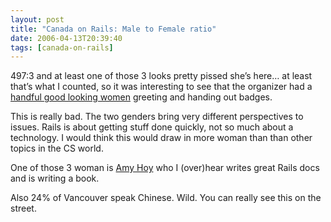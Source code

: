 ```yaml
---
layout: post
title: "Canada on Rails: Male to Female ratio"
date: 2006-04-13T20:39:40
tags: [canada-on-rails]
---
```


<p>497:3 and at least one of those 3 looks pretty pissed she&#8217;s here&#8230; at least that&#8217;s what I counted, so it was interesting to see that the organizer had a <a href="http://www.flickr.com/photos/51798472@N00/128117332/in/pool-canadaonrails/">handful good looking women</a> greeting and handing out badges.</p>

<p>This is really bad.  The two genders bring very different perspectives to issues.  Rails is about getting stuff done quickly, not so much about a technology.  I would think this would draw in more woman than than other topics in the CS world.</p>

<p>One of those 3 woman is <a href="http://www.slash7.com/">Amy Hoy</a> who I (over)hear writes great Rails docs and is writing a book.  </p>

<p>Also 24% of Vancouver speak Chinese.  Wild.  You can really see this on the street.</p>
